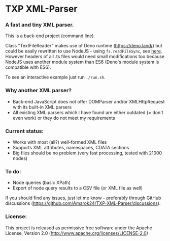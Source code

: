 # TXP XML-Parser

### A fast and tiny XML parser.

This is a back-end project (command line).

Class "TextFileReader" makes use of Deno runtime (https://deno.land/) but could be easily rewritten to use NodeJS - using `fs.readFileSync`, see [here](https://nodejs.dev/learn/reading-files-with-nodejs). However headers of all .ts files would need small modifications too because NodeJS uses another module system than ES6 (Deno's module system is compatible with ES6).

To see an interactive example just run `./run.sh`.

### Why another XML parser?
- Back-end JavaScript does not offer DOMParser and/or XMLHttpRequest with its built-in XML parsers
- All existing XML parsers which I have found are either outdated (= don't even work) or they do not meet my requirements

### Current status:
- Works with most (all?) well-formed XML files
- Supports XML attributes, namespaces, CDATA sections
- Big files should be no problem (very fast processing, tested with 21000 nodes)

### To do:
- Node queries (basic XPath)
- Export of node query results to a CSV file (or XML file as well)

If you should find any issues, just let me know - preferably through GitHub discussions (https://github.com/Amarok24/TXP-XML-Parser/discussions).

### License:
This project is released as permissive free software under the Apache License, Version 2.0 (http://www.apache.org/licenses/LICENSE-2.0)
